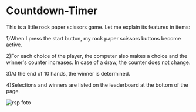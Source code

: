 # Countdown-Timer

This is a little rock paper scissors game. Let me explain its features in items:

1)When I press the start button, my rock paper scissors buttons become active.

2)For each choice of the player, the computer also makes a choice and the winner's counter increases. In case of a draw, the counter does not change.

3)At the end of 10 hands, the winner is determined.

4)Selections and winners are listed on the leaderboard at the bottom of the page.


![rsp foto](https://user-images.githubusercontent.com/81877446/189362336-db18ac3f-7cc9-497a-956c-46cc6be239f1.png)

